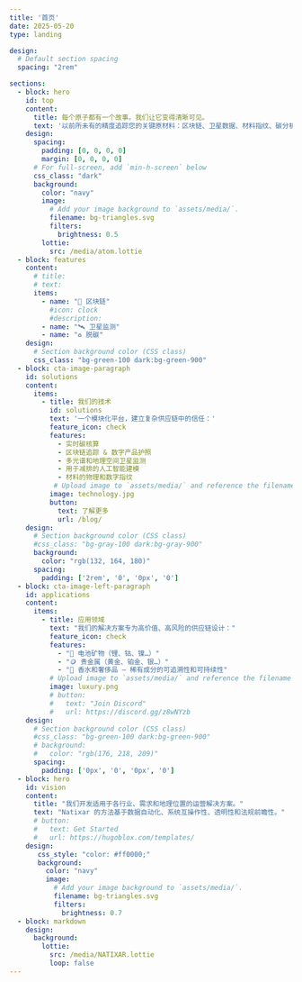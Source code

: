 ```yaml
---
title: '首页'
date: 2025-05-20
type: landing

design:
  # Default section spacing
  spacing: "2rem"

sections:
  - block: hero
    id: top
    content:
      title: 每个原子都有一个故事。我们让它变得清晰可见。
      text: '以前所未有的精度追踪您的关键原材料：区块链、卫星数据、材料指纹、碳分析。'
    design:
      spacing:
        padding: [0, 0, 0, 0]
        margin: [0, 0, 0, 0]
      # For full-screen, add `min-h-screen` below
      css_class: "dark"
      background:
        color: "navy"
        image:
          # Add your image background to `assets/media/`.
          filename: bg-triangles.svg
          filters:
            brightness: 0.5
        lottie:
          src: /media/atom.lottie
  - block: features
    content:
      # title: 
      # text: 
      items:
        - name: "🔁 区块链"
          #icon: clock
          #description: 
        - name: "🛰️ 卫星监测"
        - name: "♻️ 脱碳"
    design:
      # Section background color (CSS class)
      css_class: "bg-green-100 dark:bg-green-900"
  - block: cta-image-paragraph
    id: solutions
    content:
      items:
        - title: 我们的技术
          id: solutions 
          text: '一个模块化平台，建立复杂供应链中的信任：'
          feature_icon: check
          features:
            - 实时碳核算
            - 区块链追踪 & 数字产品护照
            - 多光谱和地理空间卫星监测
            - 用于减排的人工智能建模
            - 材料的物理和数字指纹
           # Upload image to `assets/media/` and reference the filename here
          image: technology.jpg
          button:
            text: 了解更多
            url: /blog/
    design:
      # Section background color (CSS class)
      #css_class: "bg-gray-100 dark:bg-gray-900"
      background:
        color: "rgb(132, 164, 180)"
      spacing:
        padding: ['2rem', '0', '0px', '0']
  - block: cta-image-left-paragraph
    id: applications 
    content:
      items:
        - title: 应用领域
          text: "我们的解决方案专为高价值、高风险的供应链设计："
          feature_icon: check
          features:
            - "🔋 电池矿物（锂、钴、镍…）"
            - "🪙 贵金属（黄金、铂金、银…）"
            - "🌸 香水和奢侈品 – 稀有成分的可追溯性和可持续性"
          # Upload image to `assets/media/` and reference the filename here
          image: luxury.png
          # button:
          #   text: "Join Discord"
          #   url: https://discord.gg/z8wNYzb
    design:
      # Section background color (CSS class)
      #css_class: "bg-green-100 dark:bg-green-900"
      # background:
      #   color: "rgb(176, 218, 209)"
      spacing:
        padding: ['0px', '0', '0px', '0']
  - block: hero
    id: vision 
    content:
      title: "我们开发适用于各行业、需求和地理位置的运营解决方案。"
      text: "Natixar 的方法基于数据自动化、系统互操作性、透明性和法规前瞻性。"
      # button:
      #   text: Get Started
      #   url: https://hugoblox.com/templates/
    design:
       css_style: "color: #ff0000;"
       background:
         color: "navy"
         image:
           # Add your image background to `assets/media/`.
           filename: bg-triangles.svg
           filters:
             brightness: 0.7
  - block: markdown
    design:
      background:
        lottie:
          src: /media/NATIXAR.lottie
          loop: false
---
```

